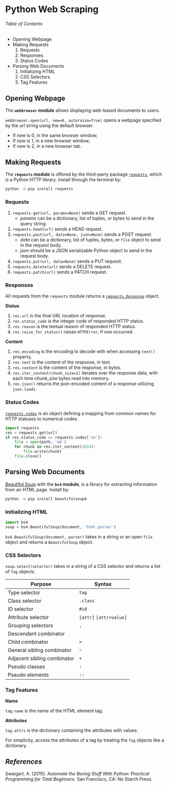 # Python Web Scraping


###### _Table of Contents_

- Opening Webpage
- Making Requests
	1. Requests
	2. Responses
	3. Status Codes
- Parsing Web Documents
	1. Initializing HTML
	2. CSS Selectors
	3. Tag Features


## Opening Webpage

The **`webbrowser` module** allows displaying web-based documents to users.

`webbrowser.open(url, new=0, autoraise=True)` opens a webpage specified by the _url_ string using the default browser.

- If _new_ is 0, in the same browser window;
- If _new_ is 1, in a new browser window;
- If _new_ is 2, in a new browser tab.


## Making Requests

The **`requests` module** is offered by the third-party package [`requests`](https://requests.readthedocs.io/en/latest/api/),
which is a Python HTTP library. Install through the terminal by:

```bash
python -m pip install requests
```

### Requests

1. `requests.get(url, params=None)` sends a GET request.
    - _params_ can be a dictionary, list of tuples, or bytes to send in the query string.
2. `requests.head(url)` sends a HEAD request.
3. `requests.post(url, data=None, json=None)` sends a POST request.
    - _data_ can be a dictionary, list of tuples, bytes, or `file` object to send in the request body.
    - _json_ should be a JSON serializable Python object to send in the request body.
4. `requests.put(url, data=None)` sends a PUT request.
5. `requests.delete(url)` sends a DELETE request.
6. `requests.patch(url)` sends a PATCH request.

### Responses

All requests from the `requests` module returns a [`requests.Response`](https://requests.readthedocs.io/en/latest/api/#requests.Response) object.

**Status**

1. `res.url` is the final URL location of response.
2. `res.status_code` is the integer code of responded HTTP status.
3. `res.reason` is the textual reason of responded HTTP status.
4. `res.raise_for_status()` raises `HTTPError`, if one occurred.

**Content**

1. `res.encoding` is the encoding to decode with when accessing `text()` property.
2. `res.text` is the content of the response, in text.
3. `res.content` is the content of the response, in bytes.
4. `res.iter_content(chunk_size=1)` iterates over the response data, with each time _chunk_size_ bytes read into memory.
5. `res.json()` returns the json-encoded content of a response utilizing `json.loads`.

### Status Codes

[`requests.codes`](https://requests.readthedocs.io/en/latest/api/#status-code-lookup)
is an object defining a mapping from common names for HTTP statuses to numerical codes.

```python
import requests
res = requests.get(url)
if res.status_code == requests.codes['ok']:
    file = open(path, 'wb')
    for chunk in res.iter_content(1024):
        file.write(chunk)
    file.close()
```


## Parsing Web Documents

[Beautiful Soup](https://www.crummy.com/software/BeautifulSoup/bs4/doc/) with the **`bs4` module**,
is a library for extracting information from an HTML page. Install by:

```bash
python -m pip install beautifulsoup4
```

### Initializing HTML

```python
import bs4
soup = bs4.BeautifulSoup(document, 'html.parser')
```

`bs4.BeautifulSoup(document, parser)` takes in a string or an open `file` object and returns a `BeautifulSoup` object.

### CSS Selectors

`soup.select(selector)` takes in a string of a CSS selector and returns a list of `Tag` objects.

| Purpose | Syntax |
|---------|--------|
| Type selector      | `tag`
| Class selector     | `.class`
| ID selector        | `#id`
| Attribute selector | `[attr]` `[attr=value]`
| Grouping selectors | `,`
| Descendant combinator | ` `
| Child combinator      | ` > `
| General sibling combinator  | ` ~ `
| Adjacent sibling combinator | ` + `
| Pseudo classes  | `:`
| Pseudo elements | `::`

### Tag Features

**Name**

`tag.name` is the name of the HTML element tag.

**Attributes**

`tag.attrs` is the dictionary containing the attributes with values.

For simplicity, access the attributes of a tag by treating the `Tag` objects like a dictionary.


## *References*
Sweigart, A. (2015). _Automate the Boring Stuff With Python: Practical Programming for Total Beginners_. San Francisco, CA: No Starch Press.
